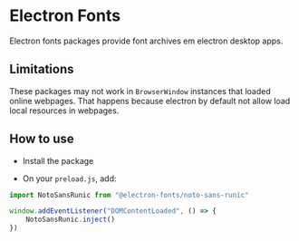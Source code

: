 # Electron Fonts

Electron fonts packages provide font archives em electron desktop apps.

## Limitations

These packages may not work in `BrowserWindow` instances that loaded online webpages. That happens because electron by default not allow load local resources in webpages.

## How to use

* Install the package

* On your `preload.js`, add:

```ts
import NotoSansRunic from "@electron-fonts/noto-sans-runic"

window.addEventListener("DOMContentLoaded", () => {
    NotoSansRunic.inject()
})
```